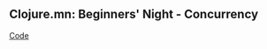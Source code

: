 ## Clojure.mn: Beginners' Night - Concurrency

[Code](https://github.com/bmaddy/beginners-night/blob/master/src/beginners_night/concurrency.clj)
